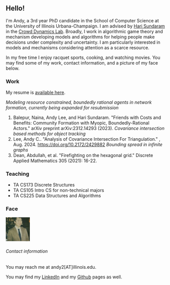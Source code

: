 ## Hello!

I'm Andy, a 3rd year PhD candidate in the School of Computer Science at the University of Illinois Urbana-Champaign. I am advised by [Hari Sundaram](https://sundaram.cs.illinois.edu/) in the [Crowd Dynamics Lab](https://crowddynamicslab.github.io/). Broadly, I work in algorithmic game theory and mechanism developing models and algorithms for helping people make decisions under complexity and uncertainty. I am particularly interested in models and mechanisms considering attention as a scarce resource.

In my free time I enjoy racquet sports, cooking, and watching movies. You may find some of my work, contact information, and a picture of my face below.

### Work

My resume is [available here](/ResearchResumeSEPT25.pdf).

  _Modeling resource constrained, boundedly rational agents in network formation, currently being expanded for resubmission_
1. Balepur, Naina, Andy Lee, and Hari Sundaram. "Friends with Costs and Benefits: Community Formation with Myopic, Boundedly-Rational Actors." arXiv preprint arXiv:2312.14293 (2023).
  _Covariance intersection based methods for object tracking_
2. Lee, Andy C.. "Analysis of Covariance Intersection For Triangulation." , Aug. 2024. https://doi.org/10.2172/2429882
  _Bounding spread in infinite graphs_
3. Dean, Abdullah, et al. "Firefighting on the hexagonal grid." Discrete Applied Mathematics 305 (2021): 16-22.

### Teaching

* TA CS173 Discrete Structures
* TA CS105 Intro CS for non-technical majors
* TA CS225 Data Structures and Algorithms

### Face

<img alt="An image of my face." src="/profile_picture.jpg" width="15%">

###### Contact information

You may reach me at andy2\[AT]illinois.edu.

You may find my [LinkedIn](https://www.linkedin.com/in/anandyclee/) and my [Github](https://github.com/andyclee) pages as well.

